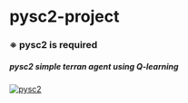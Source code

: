 # pysc2-project 
<h3>※ pysc2 is required</h3>
<h5>pysc2 simple terran agent using Q-learning</h5>

[![pysc2](https://img.youtube.com/vi/YqtQMo2HKh4/0.jpg)](https://youtu.be/YqtQMo2HKh4)
